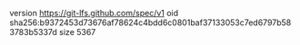 version https://git-lfs.github.com/spec/v1
oid sha256:b9372453d73676af78624c4bdd6c0801baf37133053c7ed6797b583783b5337d
size 5367
